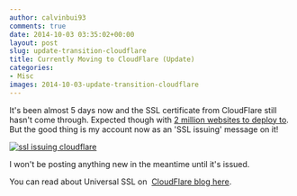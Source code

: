 ```yaml
---
author: calvinbui93
comments: true
date: 2014-10-03 03:35:02+00:00
layout: post
slug: update-transition-cloudflare
title: Currently Moving to CloudFlare (Update)
categories:
- Misc
images: 2014-10-03-update-transition-cloudflare
---
```


It's been almost 5 days now and the SSL certificate from CloudFlare still hasn't come through. Expected though with [2 million websites to deploy to](https://blog.cloudflare.com/universal-ssl-be-just-a-bit-more-patient/). But the good thing is my account now as an 'SSL issuing' message on it!

[![ssl issuing cloudflare](/images/{{page.images}}/capture.png)](/images/{{page.images}}/capture.png)

I won't be posting anything new in the meantime until it's issued.

You can read about Universal SSL on  [CloudFlare blog here](https://blog.cloudflare.com/).
